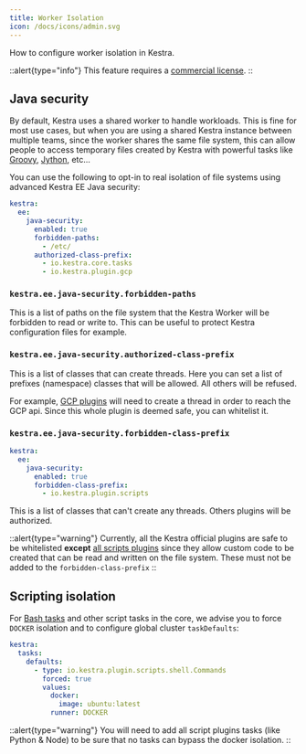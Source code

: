 ```yaml
---
title: Worker Isolation
icon: /docs/icons/admin.svg
---
```


How to configure worker isolation in Kestra.

::alert{type="info"}
This feature requires a [commercial license](https://kestra.io/pricing).
::

## Java security

By default, Kestra uses a shared worker to handle workloads. This is fine for most use cases, but when you are using a shared Kestra instance between multiple teams, since the worker shares the same file system, this can allow people to access temporary files created by Kestra with powerful tasks like [Groovy](/plugins/plugin-script-groovy/tasks/io.kestra.plugin.scripts.groovy.eval), [Jython](/plugins/plugin-script-jython/tasks/io.kestra.plugin.scripts.jython.eval), etc...

You can use the following to opt-in to real isolation of file systems using advanced Kestra EE Java security:

```yaml
kestra:
  ee:
    java-security:
      enabled: true
      forbidden-paths:
        - /etc/
      authorized-class-prefix:
        - io.kestra.core.tasks
        - io.kestra.plugin.gcp
```

### `kestra.ee.java-security.forbidden-paths`
This is a list of paths on the file system that the Kestra Worker will be forbidden to read or write to. This can be useful to protect Kestra configuration files for example.

### `kestra.ee.java-security.authorized-class-prefix`
This is a list of classes that can create threads. Here you can set a list of prefixes (namespace) classes that will be allowed. All others will be refused.

For example, [GCP plugins](/plugins/plugin-gcp/index.md) will need to create a thread in order to reach the GCP api. Since this whole plugin is deemed safe, you can whitelist it.

### `kestra.ee.java-security.forbidden-class-prefix`
```yaml
kestra:
  ee:
    java-security:
      enabled: true
      forbidden-class-prefix:
        - io.kestra.plugin.scripts
```

This is a list of classes that can't create any threads. Others plugins will be authorized.

::alert{type="warning"}
Currently, all the Kestra official plugins are safe to be whitelisted **except** [all scripts plugins](/plugins/plugin-script-groovy) since they allow custom code to be created that can be read and written on the file system. These must not be added to the `forbidden-class-prefix`
::


## Scripting isolation
For [Bash tasks](/plugins/core/tasks/scripts/io.kestra.core.tasks.scripts.bash) and other script tasks in the core, we advise you to force `DOCKER` isolation and to configure global cluster `taskDefaults`:

```yaml
kestra:
  tasks:
    defaults:
      - type: io.kestra.plugin.scripts.shell.Commands
        forced: true
        values:
          docker:
            image: ubuntu:latest
          runner: DOCKER
```

::alert{type="warning"}
You will need to add all script plugins tasks (like Python & Node) to be sure that no tasks can bypass the docker isolation.
::

